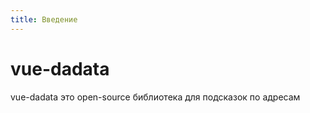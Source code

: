 ```yaml
---
title: Введение
---
```


# vue-dadata

vue-dadata это open-source библиотека для подсказок по адресам

<VueDadataExample />

<script setup>
import VueDadataExample from './VueDadataExample.vue'
</script>
